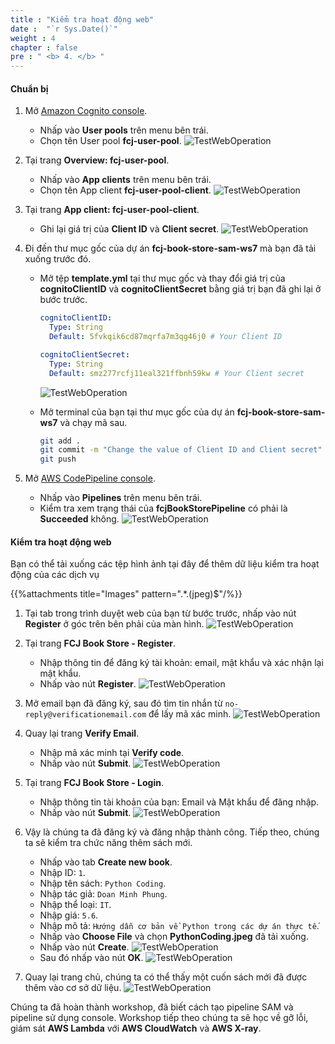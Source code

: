 ```yaml
---
title : "Kiểm tra hoạt động web"
date :  "`r Sys.Date()`" 
weight : 4
chapter : false
pre : " <b> 4. </b> "
---
```


#### Chuẩn bị

1. Mở [Amazon Cognito console](https://us-east-1.console.aws.amazon.com/cognito/v2/home?region=us-east-1).
    - Nhấp vào **User pools** trên menu bên trái.
    - Chọn tên User pool **fcj-user-pool**.
      ![TestWebOperation](https://chaunguyen3rd.github.io/000084-Book-store-CI-CD-with-Code-Pipeline/images/temp/1/57.png?width=90pc)

2. Tại trang **Overview: fcj-user-pool**.
    - Nhấp vào **App clients** trên menu bên trái.
    - Chọn tên App client **fcj-user-pool-client**.
      ![TestWebOperation](https://chaunguyen3rd.github.io/000084-Book-store-CI-CD-with-Code-Pipeline/images/temp/1/58.png?width=90pc)

3. Tại trang **App client: fcj-user-pool-client**.
    - Ghi lại giá trị của **Client ID** và **Client secret**.
      ![TestWebOperation](https://chaunguyen3rd.github.io/000084-Book-store-CI-CD-with-Code-Pipeline/images/temp/1/59.png?width=90pc)

4. Đi đến thư mục gốc của dự án **fcj-book-store-sam-ws7** mà bạn đã tải xuống trước đó.
    - Mở tệp **template.yml** tại thư mục gốc và thay đổi giá trị của **cognitoClientID** và **cognitoClientSecret** bằng giá trị bạn đã ghi lại ở bước trước.

      ```yml
      cognitoClientID:
        Type: String
        Default: 5fvkqik6cd87mqrfa7m3qg46j0 # Your Client ID

      cognitoClientSecret:
        Type: String
        Default: smz277rcfj11eal321ffbnh59kw # Your Client secret
      ```

      ![TestWebOperation](https://chaunguyen3rd.github.io/000084-Book-store-CI-CD-with-Code-Pipeline/images/temp/1/60.png?width=90pc)

    - Mở terminal của bạn tại thư mục gốc của dự án **fcj-book-store-sam-ws7** và chạy mã sau.

      ```bash
      git add .
      git commit -m "Change the value of Client ID and Client secret"
      git push
      ```

5. Mở [AWS CodePipeline console](https://us-east-1.console.aws.amazon.com/codesuite/codepipeline/start?region=us-east-1).
    - Nhấp vào **Pipelines** trên menu bên trái.
    - Kiểm tra xem trạng thái của **fcjBookStorePipeline** có phải là **Succeeded** không.
      ![TestWebOperation](https://chaunguyen3rd.github.io/000084-Book-store-CI-CD-with-Code-Pipeline/images/temp/1/61.png?width=90pc)

#### Kiểm tra hoạt động web

Bạn có thể tải xuống các tệp hình ảnh tại đây để thêm dữ liệu kiểm tra hoạt động của các dịch vụ

{{%attachments title="Images" pattern=".*\.(jpeg)$"/%}}

1. Tại tab trong trình duyệt web của bạn từ bước trước, nhấp vào nút **Register** ở góc trên bên phải của màn hình.
    ![TestWebOperation](https://chaunguyen3rd.github.io/000084-Book-store-CI-CD-with-Code-Pipeline/images/temp/1/55.png?width=90pc)

2. Tại trang **FCJ Book Store - Register**.
    - Nhập thông tin để đăng ký tài khoản: email, mật khẩu và xác nhận lại mật khẩu.
    - Nhấp vào nút **Register**.
      ![TestWebOperation](https://chaunguyen3rd.github.io/000084-Book-store-CI-CD-with-Code-Pipeline/images/temp/1/56.png?width=90pc)

3. Mở email bạn đã đăng ký, sau đó tìm tin nhắn từ `no-reply@verificationemail.com` để lấy mã xác minh.
    ![TestWebOperation](https://chaunguyen3rd.github.io/000084-Book-store-CI-CD-with-Code-Pipeline/images/temp/1/62.png?width=90pc)

4. Quay lại trang **Verify Email**.
    - Nhập mã xác minh tại **Verify code**.
    - Nhấp vào nút **Submit**.
      ![TestWebOperation](https://chaunguyen3rd.github.io/000084-Book-store-CI-CD-with-Code-Pipeline/images/temp/1/63.png?width=90pc)

5. Tại trang **FCJ Book Store - Login**.
    - Nhập thông tin tài khoản của bạn: Email và Mật khẩu để đăng nhập.
    - Nhấp vào nút **Submit**.
      ![TestWebOperation](https://chaunguyen3rd.github.io/000084-Book-store-CI-CD-with-Code-Pipeline/images/temp/1/64.png?width=90pc)

6. Vậy là chúng ta đã đăng ký và đăng nhập thành công. Tiếp theo, chúng ta sẽ kiểm tra chức năng thêm sách mới.
    - Nhấp vào tab **Create new book**.
    - Nhập ID: `1`.
    - Nhập tên sách: `Python Coding`.
    - Nhập tác giả: `Doan Minh Phung`.
    - Nhập thể loại: `IT`.
    - Nhập giá: `5.6`.
    - Nhập mô tả: `Hướng dẫn cơ bản về Python trong các dự án thực tế`.
    - Nhấp vào **Choose File** và chọn **PythonCoding.jpeg** đã tải xuống.
    - Nhấp vào nút **Create**.
      ![TestWebOperation](https://chaunguyen3rd.github.io/000084-Book-store-CI-CD-with-Code-Pipeline/images/temp/1/65.png?width=90pc)
    - Sau đó nhấp vào nút **OK**.
      ![TestWebOperation](https://chaunguyen3rd.github.io/000084-Book-store-CI-CD-with-Code-Pipeline/images/temp/1/66.png?width=90pc)

7. Quay lại trang chủ, chúng ta có thể thấy một cuốn sách mới đã được thêm vào cơ sở dữ liệu.
    ![TestWebOperation](https://chaunguyen3rd.github.io/000084-Book-store-CI-CD-with-Code-Pipeline/images/temp/1/67.png?width=90pc)

Chúng ta đã hoàn thành workshop, đã biết cách tạo pipeline SAM và pipeline sử dụng console. Workshop tiếp theo chúng ta sẽ học về gỡ lỗi, giám sát **AWS Lambda** với **AWS CloudWatch** và **AWS X-ray**.
